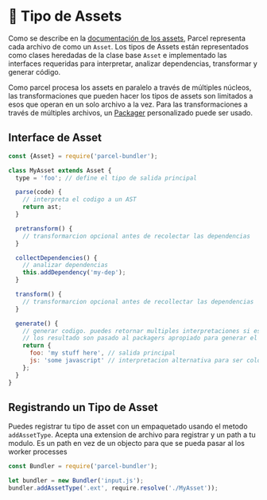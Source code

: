 # 📝 Tipo de Assets

Como se describe en la [documentación de los assets](assets.html), Parcel representa cada archivo de como un `Asset`. Los tipos de Assets están representados como clases heredadas de la clase base `Asset` e implementado las interfaces requeridas para interpretar, analizar dependencias, transformar y generar código.

Como parcel procesa los assets en paralelo a través de múltiples núcleos, las transformaciones que pueden hacer los tipos de assets son limitados a esos que operan en un solo archivo a la vez. Para las transformaciones a través de múltiples archivos, un [Packager](packagers.html) personalizado puede ser usado.

## Interface de Asset

```javascript
const {Asset} = require('parcel-bundler');

class MyAsset extends Asset {
  type = 'foo'; // define el tipo de salida principal

  parse(code) {
    // interpreta el codigo a un AST
    return ast;
  }

  pretransform() {
    // transformarcion opcional antes de recolectar las dependencias
  }

  collectDependencies() {
    // analizar dependencias
    this.addDependency('my-dep');
  }

  transform() {
    // transformarcion opcional antes de recollectar las dependencias
  }

  generate() {
    // generar codigo. puedes retornar multiples interpretaciones si es necesario
    // los resultado son pasado al packagers apropiado para generar el paquete final.
    return {
      foo: 'my stuff here', // salida principal
      js: 'some javascript' // interpretacion alternativa para ser colocada en el paquete de JS si es necesario
    };
  }
}
```

## Registrando un Tipo de Asset

Puedes registrar tu tipo de asset con un empaquetado usando el metodo `addAssetType`. Acepta una extension de archivo para registrar y un path a tu modulo. Es un path en vez de un objecto para que se pueda pasar al los worker processes

```javascript
const Bundler = require('parcel-bundler');

let bundler = new Bundler('input.js');
bundler.addAssetType('.ext', require.resolve('./MyAsset'));
```
